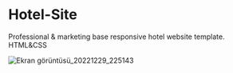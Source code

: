 # Hotel-Site
Professional &amp; marketing base responsive hotel website template. HTML&amp;CSS

![Ekran görüntüsü_20221229_225143](https://user-images.githubusercontent.com/107512348/210006372-c296ed96-d61e-4fb6-9ad8-e983400d829f.png)
